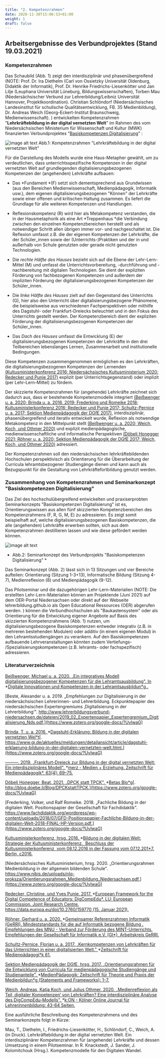 ```yaml
---
title: "2. Kompetenzrahmen"
date: 2020-11-30T15:06:53+01:00
weight: 1
draft: false
---
```



## Arbeitsergebnisse des Verbundprojektes (Stand 19.03.2021)

### Kompetenzrahmen 

Das Schaubild (Abb. 1) zeigt den interdisziplinär und phasenübergreifend (NOTE: Prof. Dr. Ira Diethelm (Carl von Ossietzky Universität Oldenburg, Didaktik der Informatik),
Prof. Dr. Henrike Friedrichs-Liesenkötter und Jan Lilje (Leuphana Universität Lüneburg, Bildungswissenschaften),
Torben Mau (Niedersächsischer Verbund zur Lehrerbildung/Leibniz Universität Hannover, Projektkoordination).
Christian Schlöndorf (Niedersächsisches Landesinstitut für schulische Qualitätsentwicklung, FB. 35 Medienbildung), 
Dr. Andreas Weich (Georg-Eckert-Institut Braunschweig, Medienwissenschaft). 
)  entwickelten Kompetenzrahmen "**Lehrkräftebildung in der digital vernetzten Welt**" im Rahmen des vom Niedersächsischen Ministerium für Wissenschaft und Kultur (MWK) finanzierten Verbundprojektes "[Basiskompetenzen Digitalisierung](http://www.lehrerbildungsverbund-niedersachsen.de/index.php?s=ProjektBasiskompetenzenDigitalisierung)" :

![image alt text](https://raw.githubusercontent.com/Lehrerbildung/BKD-github/main/content/GenutzteBilder/haus.png)
                                        Abb.1:  Kompetenzrahmen "Lehrkräftebildung in der digital vernetzten Welt"

Für die Darstellung des Modells wurde eine Haus-Metapher gewählt, um zu verdeutlichen, dass unterrichtsspezifische Kompetenzen in der digital vernetzten Welt auf grundlegenden digitalisierungsbezogenen Kompetenzen der (angehenden) Lehrkräfte aufbauen:

* Das *Fundament *(F) setzt sich dementsprechend aus Grundwissen (aus den Bereichen Medienwissenschaft, Medienpädagogik, Informatik usw.), dem eigenen digitalisierungsbezogenen "Können" der Lehrkräfte sowie einer offenen und kritischen Haltung zusammen. Es liefert die Grundlage für alle weiteren Kompetenzen und Handlungen.

* Reflexionskompetenz (R) wird hier als Metakompetenz verstanden, die in der Hausmetaphorik als eine Art *Treppenhaus *die Verbindung zwischen den einzelnen Kompetenzbereichen herstellt und als notwendiger Schritt allen übrigen immer vor- und nachgeschaltet ist. Die Reflexion umfasst z.B. die der eigenen Kompetenzen der Lehrkräfte, die der Schüler_innen sowie der (Unterrichts-)Praktiken und der in und außerhalb von Schule genutzten oder gerade nicht genutzten Technologien.

* Die *rechte Hälfte des Hauses* bezieht sich auf die Ebene der Lehr-Lern-Mittel (M) und umfasst die Unterrichtsvorbereitung, -durchführung und -nachbereitung mit digitalen Technologien. Sie dient der expliziten Förderung von fachbezogenen Kompetenzen und außerdem der impliziten Förderung der digitalisierungsbezogenen Kompetenzen der Schüler_innen. 

* Die *linke Hälfte des Hauses* zielt auf den Gegenstand des Unterrichts (G), hier also den Unterricht über digitalisierungsbezogene Phänomene, die beispielsweise aus verschiedenen Fachperspektiven oder mithilfe des Dagstuhl- oder Frankfurt-Dreiecks beleuchtet und in den Fokus des Unterrichts gestellt werden. Der Kompetenzbereich dient der expliziten Förderung der digitalisierungsbezogenen Kompetenzen der Schüler_innen.

* Das *Dach des Hauses* umfasst die Entwicklung (E) der digitalisierungsbezogenen Kompetenzen der Lehrkräfte in den drei Teilbereichen lebenslanges Lernen, Zusammenarbeit und institutionelle Bedingungen.

Diese Kompetenzen zusammengenommen ermöglichen es den Lehrkräften, die digitalisierungsbezogenen Kompetenzen der Lernenden [(Kultusministerkonferenz 2016; Niedersächsisches Kultusministerium 2020; Redecker und Punie 2017)](https://www.zotero.org/google-docs/?Nks6Th) explizit (per Unterrichtsgegenstand) oder implizit (per Lehr-Lern-Mittel) zu fördern. 

Der skizzierte Kompetenzrahmen für (angehende) Lehrkräfte zeichnet sich dadurch aus, dass er bestehende Kompetenzmodelle integriert [(Beißwenger u. a. 2020; Brinda u. a. 2016, 2019; Frederking und Romeike 2018; Kultusministerkonferenz 2016; Redecker und Punie 2017; Schultz-Pernice u. a. 2017; Sektion Medienpädagogik der DGfE 2017)](https://www.zotero.org/google-docs/?lyiiIy), interdisziplinär, phasenübergreifend und iterativ entwickelt wurde, Reflexion als notwendige Metakompetenz in den Mittelpunkt stellt [(Beißwenger u. a. 2020; Weich, Koch, und Othmer 2020)](https://www.zotero.org/google-docs/?witCI6) und explizit medienpädagogische, medienwissenschaftliche und informatische Perspektiven [(Döbeli Honegger 2021; Röhner u. a. 2020; Sektion Medienpädagogik der DGfE 2017; Weich, Koch, und Othmer 2020)](https://www.zotero.org/google-docs/?2uAuNk) adressiert. 

Der Kompetenzrahmen soll den niedersächsischen lehrkräftebildenden Hochschulen perspektivisch als Orientierung für die Überarbeitung der Curricula lehramtsbezogener Studiengänge dienen und kann auch als Bezugspunkt für die Gestaltung von Lehrkräftefortbildung genutzt werden. 

### Zusammenhang von Kompetenzrahmen und Seminarkonzept "Basiskompetenzen Digitalisierung"

Das Ziel des hochschulübergreifend entwickelten und praxiserprobten Seminarkonzepts "Basiskompetenzen Digitalisierung" ist es, Orientierungswissen aus allen fünf skizzierten Kompetenzbereichen des Kompetenzrahmens (F, R, G, M, E) zu adressieren. Es zeigt somit beispielhaft auf, welche digitalisierungsbezogenen Basiskompetenzen, die alle (angehenden) Lehrkräfte erwerben sollten, sich aus dem Kompetenzrahmen destillieren lassen und wie diese gefördert werden können. 

![image alt text](https://raw.githubusercontent.com/Lehrerbildung/BKD-github/main/content/GenutzteBilder/seminarkonzept.jpg)

*   Abb.2:  Seminarkonzept des Verbundprojekts "Basiskompetenzen Digitalisierung" *

Das Seminarkonzept (Abb. 2) lässt sich in 13 Sitzungen und vier Bereiche aufteilen: Orientierung (Sitzung 1-3+13), Informatische Bildung (Sitzung 4-7), Medienreflexion (8) und Medienpädagogik (9-12). 

Das Pilotseminar und die dazugehörigen Lehr-Lern-Materialien (NOTE:  Die erstellten Lehr-Lern-Materialien können am Projektende (Juni 2021) auf dem OER-Portal Niedersachsen oder direkt auf der Webseite lehrerbildung.github.io als Open Educational Ressources (OER) abgerufen werden. ) können die Verbundhochschulen als "Baukastensystem" oder als Orientierung für die Entwicklung eigener Angebote auf Basis des skizzierten Kompetenzrahmens (Abb. 1) nutzen, um digitalisierungsbezogene Basiskompetenzen entweder integrativ (z.B. in mehreren bestehenden Modulen) oder additiv (in einem eigenen Modul) in den Lehramtsstudiengängen zu verankern. Auf den Basiskompetenzen aufbauende Lehrveranstaltungen könnten zudem Vertiefungs- /Spezialisierungskompetenzen (z.B. lehramts- oder fachspezifisch) adressieren.

### Literaturverzeichnis

[Beißwenger, Michael u. a. 2020. „Ein integratives Modell digitalisierungsbezogener Kompetenzen für die Lehramtsausbildung". In ](https://www.zotero.org/google-docs/?UvlwaG)*[Digitale Innovationen und Kompetenzen in der Lehramtsausbildun*g](https://www.zotero.org/google-docs/?UvlwaG)[,.](https://www.zotero.org/google-docs/?UvlwaG)

[Beste, Alexander u. a. 2019. „Empfehlungen zur Digitalisierung in der niedersächsischen Lehrerinnen- und Lehrerbildung. Eckpunktepapier des niedersächsischen Expertengremiums ‚Digitalisierung in der Lehrerbildung‘". http://www.lehrerbildungsverbund-niedersachsen.de/dateien/2019_02_Expertenpapier_Expertengremium_Digitalisierung_Nds.pdf.](https://www.zotero.org/google-docs/?UvlwaG)

[Brinda, T. u. a. 2016. ](https://www.zotero.org/google-docs/?UvlwaG)*[Dagstuhl-Erklärung: Bildung in der digitalen vernetzten Wel*t](https://www.zotero.org/google-docs/?UvlwaG)[. https://www.gi.de/aktuelles/meldungen/detailansicht/article/dagstuhl-erklaerung-bildung-in-der-digitalen-vernetzten-welt.html.](https://www.zotero.org/google-docs/?UvlwaG)

[———. 2019. „Frankfurt-Dreieck zur Bildung in der digital vernetzten Welt: Ein interdisziplinäres Modell". ](https://www.zotero.org/google-docs/?UvlwaG)*[merz - Medien + Erziehung. Zeitschrift für Medienpädagogik*.](https://www.zotero.org/google-docs/?UvlwaG)[ 63(4): 69–75.](https://www.zotero.org/google-docs/?UvlwaG)

[Döbeli Honegger, Beat. 2021. „DPCK statt TPCK". ](https://www.zotero.org/google-docs/?UvlwaG)*[Betas Blo*g](https://www.zotero.org/google-docs/?UvlwaG)[. http://blog.doebe.li/Blog/DPCKstattTPCK.](https://www.zotero.org/google-docs/?UvlwaG)

[Frederking, Volker, und Ralf Romeike. 2018. „Fachliche Bildung in der digitalen Welt. Positionspapier der Gesellschaft für Fachdidaktik". https://www.fachdidaktik.org/wordpress/wp-content/uploads/2018/07/GFD-Positionspapier-Fachliche-Bildung-in-der-digitalen-Welt-2018-FINAL-HP-Version.pdf.](https://www.zotero.org/google-docs/?UvlwaG)

[Kultusministerkonferenz, hrsg. 2016. ](https://www.zotero.org/google-docs/?UvlwaG)*[Bildung in der digitalen Welt: Strategie der Kultusministerkonferenz.  Beschluss der Kultusministerkonferenz  vom 08.12.2016 in der Fassung vom 07.12.201*7](https://www.zotero.org/google-docs/?UvlwaG)[. Berlin, c2016.](https://www.zotero.org/google-docs/?UvlwaG)

[Niedersächsisches Kultusministerium, hrsg. 2020. „Orientierungsrahmen Medienbildung in der allgemein bildenden Schule". https://www.nibis.de/uploads/nlq-proksza/Orientierungsrahmen_Medienbildung_Niedersachsen.pdf.](https://www.zotero.org/google-docs/?UvlwaG)

[Redecker, Christine, und Yves Punie. 2017. ](https://www.zotero.org/google-docs/?UvlwaG)*[European Framework for the Digital Competence of Educators: DigCompEdu*.](https://www.zotero.org/google-docs/?UvlwaG)[ LU: European Commission. Joint Research Centre. https://data.europa.eu/doi/10.2760/159770 (15. Januar 2021).](https://www.zotero.org/google-docs/?UvlwaG)

[Röhner, Gerhard u. a. 2020. ](https://www.zotero.org/google-docs/?UvlwaG)*[Gemeinsamer Referenzrahmen Informatik (GeRRI). Mindeststandards für die auf Informatik bezogene Bildung . Empfehlungen des MNU - Verband zur Förderung des MINT-Unterrichts. Empfehlungen der Gesellschaft für Informatik e.V. (GI*)](https://www.zotero.org/google-docs/?UvlwaG)[. Arbeitskreis GeRRI.](https://www.zotero.org/google-docs/?UvlwaG)

[Schultz-Pernice, Florian u. a. 2017. „Kernkompetenzen von Lehrkräften für das Unterrichten in einer digitalisierten Welt." ](https://www.zotero.org/google-docs/?UvlwaG)*[Zeitschrift für Medienpädagogi*k](https://www.zotero.org/google-docs/?UvlwaG)[ 61.](https://www.zotero.org/google-docs/?UvlwaG)

[Sektion Medienpädagogik der DGfE, hrsg. 2017. „Orientierungsrahmen für die Entwicklung von Curricula für medienpädagogische Studiengänge und Studienanteile". ](https://www.zotero.org/google-docs/?UvlwaG)*[MedienPädagogik: Zeitschrift für Theorie und Praxis der Medienbildun*g](https://www.zotero.org/google-docs/?UvlwaG)[ (Statements and Frameworks): 1–7.](https://www.zotero.org/google-docs/?UvlwaG)

[Weich, Andreas, Katja Koch, und Julius Othmer. 2020. „Medienreflexion als Teil ‚digitaler Kompetenzen‘ von Lehrkräften? Eine interdisziplinäre Analyse des DigCompEdu-Modells". ](https://www.zotero.org/google-docs/?UvlwaG)*[k:ON - Kölner Online Journal für Lehrer*innenbildun*g](https://www.zotero.org/google-docs/?UvlwaG)[: 43-64 Seiten.](https://www.zotero.org/google-docs/?UvlwaG)

Eine ausführliche Beschreibung des Kompetenzrahmens und des Seminarkonzepts folgt in Kürze:

Mau, T., Diethelm, I., Friedrichs-Liesenkötter, H., Schlöndorf, C., Weich, A. (in Druck). Lehrkräftebildung in der digital vernetzten Welt. Ein interdisziplinärer Kompetenzrahmen für (angehende) Lehrkräfte und dessen Umsetzung in einem Pilotseminar. In R. Knackstedt, J. Sander, J. Kolomitchouk (Hrsg.). Kompetenzmodelle für den Digitalen Wandel. 


